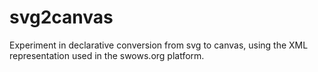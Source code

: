 # svg2canvas
Experiment in declarative conversion from svg to canvas, using the XML representation used in the swows.org platform. 
